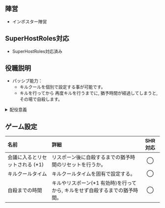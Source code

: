 ## 陣営
- インポスター陣営

## SuperHostRoles対応
- SuperHostRoles対応済み

## 役職説明
- パッシブ能力：**<!--ここに能力名(あれば)-->**
  - キルクールを個別で設定する事が可能です。
  - キルを行ってから 再度キルを行うまでに, 猶予時間が経過してしまうと, その場で自殺します。

<details><summary>配役意義</summary><div>

- キルクールが短いというメリットを与える代わりに, キルをしなかった場合自殺するというデメリットを与える事ができる役職です。<br><br>
- 自殺を回避する為には, 緊急招集(及び追放)やキルが必要な為, キルペースを加速する事ができます。
  - キルペースが遅く会議で平和が続いてしまう村で採用する事で, キルを促す事ができます。
  - キルに躊躇してしまう人が多い村で採用する事で, 「**自殺により無駄死にするよりは, 現行犯や考察によってすぐ吊られる方がまし**」と思わせ, **キルに対する心理的ハードルを下げ**キルを促す事ができます。<br><br>
- 自殺というデメリットを能力として使用する事もできます。
  - 詳細は以下の役職を参照してください。
    - [[スーサイドウィッシャー]]
      - SHRモードにおいても 自殺時に特殊モーションが入らない為, スーサイドウィッシャーと異なり衆人環視においても, 他者によるキルや[[シェリフ]]誤爆に誤認させることが可能です。
    - [[崇拝者]]


</div></details>

## ゲーム設定
| 名前 | 詳細 | SHR対応 |
| :-- | :-- | :--: |
| 会議に入るとリセットされる (*1) | リスポーン後に自殺するまでの猶予時間のリセットを行うか。 | ◯ |
| キルクールタイム | キルクールタイムを固有で設定する。 | ◯ |
| 自殺までの時間 | キルやリスポーン(*1 有効時)を行ってから, キルをせず自殺するまでの猶予時間。 | ◯ |

<!-- | CustomOption名 | 何が設定できるかの詳細説明 | ◯ or ✕ | -->